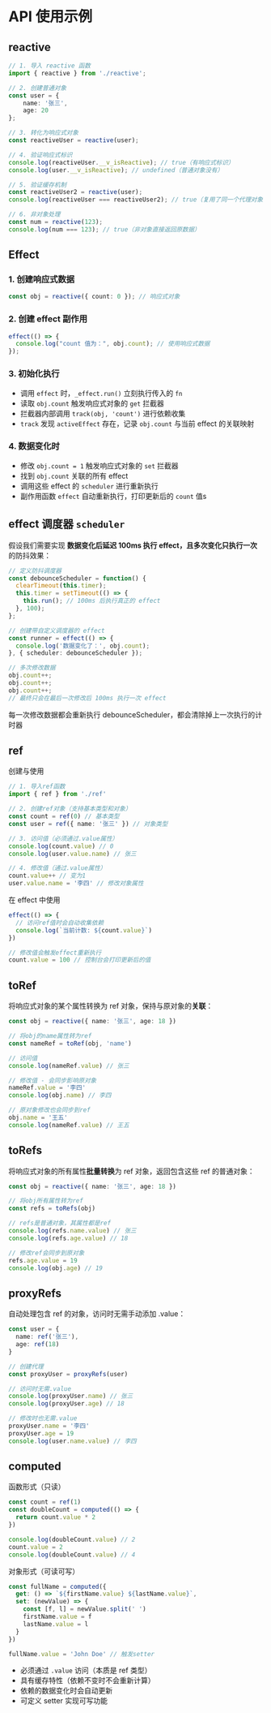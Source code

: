 # API 使用示例

## reactive 

```ts
// 1. 导入 reactive 函数
import { reactive } from './reactive';

// 2. 创建普通对象
const user = {
    name: '张三',
    age: 20
};

// 3. 转化为响应式对象
const reactiveUser = reactive(user);

// 4. 验证响应式标识
console.log(reactiveUser.__v_isReactive); // true（有响应式标识）
console.log(user.__v_isReactive); // undefined（普通对象没有）

// 5. 验证缓存机制
const reactiveUser2 = reactive(user);
console.log(reactiveUser === reactiveUser2); // true（复用了同一个代理对象）

// 6. 非对象处理
const num = reactive(123);
console.log(num === 123); // true（非对象直接返回原数据）
```


## Effect 

### 1. 创建响应式数据
```ts
const obj = reactive({ count: 0 }); // 响应式对象
```

### 2. 创建 effect 副作用
```ts
effect(() => {
  console.log("count 值为：", obj.count); // 使用响应式数据
});
```

### 3. 初始化执行
  - 调用 `effect` 时，`_effect.run()` 立刻执行传入的 `fn`
  - 读取 `obj.count` 触发响应式对象的 `get` 拦截器
  - 拦截器内部调用 `track(obj, 'count')` 进行依赖收集
  - `track` 发现 `activeEffect` 存在，记录 `obj.count` 与当前 effect 的关联映射

### 4. 数据变化时
  - 修改 `obj.count = 1` 触发响应式对象的 `set` 拦截器
  - 找到 `obj.count` 关联的所有 effect
  - 调用这些 effect 的 `scheduler` 进行重新执行
  - 副作用函数 `effect` 自动重新执行，打印更新后的 `count` 值s


## effect 调度器 `scheduler`
假设我们需要实现 **数据变化后延迟 100ms 执行 effect，且多次变化只执行一次** 的防抖效果：
```ts
// 定义防抖调度器
const debounceScheduler = function() {
  clearTimeout(this.timer);
  this.timer = setTimeout(() => {
    this.run(); // 100ms 后执行真正的 effect
  }, 100);
};

// 创建带自定义调度器的 effect
const runner = effect(() => {
  console.log('数据变化了：', obj.count);
}, { scheduler: debounceScheduler });

// 多次修改数据
obj.count++;
obj.count++;
obj.count++; 
// 最终只会在最后一次修改后 100ms 执行一次 effect
```
每一次修改数据都会重新执行 debounceScheduler，都会清除掉上一次执行的计时器

## ref
创建与使用
```ts
// 1. 导入ref函数
import { ref } from './ref'

// 2. 创建ref对象（支持基本类型和对象）
const count = ref(0) // 基本类型
const user = ref({ name: '张三' }) // 对象类型

// 3. 访问值（必须通过.value属性）
console.log(count.value) // 0
console.log(user.value.name) // 张三

// 4. 修改值（通过.value属性）
count.value++ // 变为1
user.value.name = '李四' // 修改对象属性
```
在 effect 中使用
```ts
effect(() => {
  // 访问ref值时会自动收集依赖
  console.log(`当前计数: ${count.value}`)
})

// 修改值会触发effect重新执行
count.value = 100 // 控制台会打印更新后的值
```


## toRef
将响应式对象的某个属性转换为 ref 对象，保持与原对象的**关联**：
```ts
const obj = reactive({ name: '张三', age: 18 })

// 将obj的name属性转为ref
const nameRef = toRef(obj, 'name')

// 访问值
console.log(nameRef.value) // 张三

// 修改值 - 会同步影响原对象
nameRef.value = '李四'
console.log(obj.name) // 李四

// 原对象修改也会同步到ref
obj.name = '王五'
console.log(nameRef.value) // 王五
```


## toRefs
将响应式对象的所有属性**批量转换**为 ref 对象，返回包含这些 ref 的普通对象：
```ts
const obj = reactive({ name: '张三', age: 18 })

// 将obj所有属性转为ref
const refs = toRefs(obj)

// refs是普通对象，其属性都是ref
console.log(refs.name.value) // 张三
console.log(refs.age.value) // 18

// 修改ref会同步到原对象
refs.age.value = 19
console.log(obj.age) // 19
```


## proxyRefs
自动处理包含 ref 的对象，访问时无需手动添加 .value：
```ts
const user = {
  name: ref('张三'),
  age: ref(18)
}

// 创建代理
const proxyUser = proxyRefs(user)

// 访问时无需.value
console.log(proxyUser.name) // 张三
console.log(proxyUser.age) // 18

// 修改时也无需.value
proxyUser.name = '李四'
proxyUser.age = 19
console.log(user.name.value) // 李四
```


## computed
函数形式（只读）
```ts
const count = ref(1)
const doubleCount = computed(() => {
  return count.value * 2
})

console.log(doubleCount.value) // 2
count.value = 2
console.log(doubleCount.value) // 4
```

对象形式（可读可写）
```ts
const fullName = computed({
  get: () => `${firstName.value} ${lastName.value}`,
  set: (newValue) => {
    const [f, l] = newValue.split(' ')
    firstName.value = f
    lastName.value = l
  }
})

fullName.value = 'John Doe' // 触发setter
```
 - 必须通过 `.value` 访问（本质是 ref 类型）
 - 具有缓存特性（依赖不变时不会重新计算）
 - 依赖的数据变化时会自动更新
 - 可定义 setter 实现可写功能